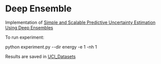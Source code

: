 # Deep Ensemble

Implementation of [Simple and Scalable Predictive Uncertainty Estimation Using Deep Ensembles](https://proceedings.neurips.cc/paper/2017/file/9ef2ed4b7fd2c810847ffa5fa85bce38-Paper.pdf) 

To run experiment:

python experiment.py --dir energy -e 1 -nh 1

Results are saved in [UCI_Datasets](https://github.com/evwalz/easyuq/tree/main/ML_example/deep_ens/UCI_Datasets)
